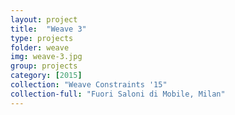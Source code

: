 ```yaml
---
layout: project
title:  "Weave 3"
type: projects
folder: weave
img: weave-3.jpg
group: projects
category: [2015]
collection: "Weave Constraints '15"
collection-full: "Fuori Saloni di Mobile, Milan"
---
```


